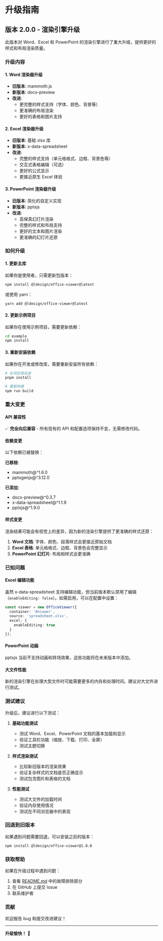 # 升级指南

## 版本 2.0.0 - 渲染引擎升级

此版本对 Word、Excel 和 PowerPoint 的渲染引擎进行了重大升级，提供更好的样式和布局渲染质量。

### 升级内容

#### 1. Word 渲染器升级
- **旧版本**: mammoth.js
- **新版本**: docx-preview
- **改进**:
  - 更完整的样式支持（字体、颜色、背景等）
  - 更准确的布局渲染
  - 更好的表格和图片支持

#### 2. Excel 渲染器升级
- **旧版本**: 基础 xlsx 库
- **新版本**: x-data-spreadsheet
- **改进**:
  - 完整的样式支持（单元格格式、边框、背景色等）
  - 交互式表格编辑（可选）
  - 更好的公式显示
  - 更接近原生 Excel 体验

#### 3. PowerPoint 渲染器升级
- **旧版本**: 简化的自定义实现
- **新版本**: pptxjs
- **改进**:
  - 高保真幻灯片渲染
  - 完整的样式和布局支持
  - 更好的文本和图片渲染
  - 更准确的幻灯片还原

### 如何升级

#### 1. 更新主库

如果你是使用者，只需更新包版本：

```bash
npm install @ldesign/office-viewer@latest
```

或使用 yarn：

```bash
yarn add @ldesign/office-viewer@latest
```

#### 2. 更新示例项目

如果你在使用示例项目，需要更新依赖：

```bash
cd example
npm install
```

#### 3. 重新安装依赖

如果你在开发或修改库，需要重新安装所有依赖：

```bash
# 在项目根目录
pnpm install

# 重新构建
npm run build
```

### 重大变更

#### API 兼容性
✅ **完全向后兼容** - 所有现有的 API 和配置选项保持不变，无需修改代码。

#### 依赖变更
以下依赖已被替换：

**已移除**:
- mammoth@^1.6.0
- pptxgenjs@^3.12.0

**已添加**:
- docx-preview@^0.3.7
- x-data-spreadsheet@^1.1.9
- pptxjs@^1.9.0

#### 样式变更
渲染结果可能会有视觉上的差异，因为新的渲染引擎提供了更准确的样式还原：

1. **Word 文档**: 字体、颜色、段落样式会更接近原始文档
2. **Excel 表格**: 单元格格式、边框、背景色会完整显示
3. **PowerPoint 幻灯片**: 布局和样式会更准确

### 已知问题

#### Excel 编辑功能
虽然 x-data-spreadsheet 支持编辑功能，但当前版本默认禁用了编辑（`enableEditing: false`）。如需启用，可以在配置中设置：

```typescript
const viewer = new OfficeViewer({
  container: '#viewer',
  source: 'spreadsheet.xlsx',
  excel: {
    enableEditing: true
  }
});
```

#### PowerPoint 动画
pptxjs 当前不支持动画和转场效果，这些功能将在未来版本中添加。

#### 大文件性能
新的渲染引擎在处理大型文件时可能需要更多的内存和处理时间。建议对大文件进行测试。

### 测试建议

升级后，建议进行以下测试：

1. **基础功能测试**
   - 测试 Word、Excel、PowerPoint 文档的基本加载和显示
   - 验证工具栏功能（缩放、下载、打印、全屏）
   - 测试主题切换

2. **样式渲染测试**
   - 比较新旧版本的渲染效果
   - 验证复杂样式的文档是否正确显示
   - 测试包含图片和表格的文档

3. **性能测试**
   - 测试大文件的加载时间
   - 验证内存使用情况
   - 测试在不同浏览器中的表现

### 回退到旧版本

如果遇到问题需要回退，可以安装之前的版本：

```bash
npm install @ldesign/office-viewer@1.0.0
```

### 获取帮助

如果在升级过程中遇到问题：

1. 查看 [README.md](./README.md) 中的故障排除部分
2. 在 GitHub 上提交 Issue
3. 联系维护者

### 贡献

欢迎报告 bug 和提交改进建议！

---

**升级愉快！** 🚀

